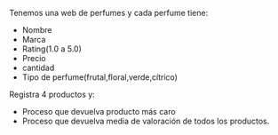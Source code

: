 Tenemos una web de perfumes y cada perfume tiene:

- Nombre
- Marca
- Rating(1.0 a 5.0)
- Precio
- cantidad
- Tipo de perfume(frutal,floral,verde,cítrico)

Registra 4 productos y:
- Proceso que devuelva producto más caro
- Proceso que devuelva media de valoración de todos los productos.
